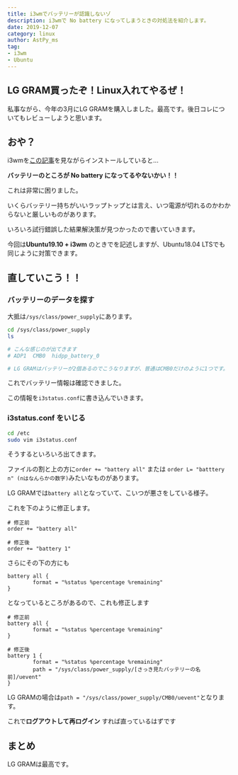 ```yaml
---
title: i3wmでバッテリーが認識しないゾ
description: i3wmで No battery になってしまうときの対処法を紹介します。
date: 2019-12-07
category: linux
author: AstPy_ms
tag:
- i3wm
- Ubuntu
---
```


## LG GRAM買ったぞ！Linux入れてやるぜ！

私事ながら、今年の3月にLG GRAMを購入しました。最高です。後日コレについてもレビューしようと思います。

## おや？

i3wmを[この記事](https://students-tech.blog/post/i3setting.html)を見ながらインストールしていると...

**バッテリーのところが No battery になってるやないかい！！**

これは非常に困りました。

いくらバッテリー持ちがいいラップトップとは言え、いつ電源が切れるのかわからないと厳しいものがあります。

いろいろ試行錯誤した結果解決策が見つかったので書いていきます。

今回は**Ubuntu19.10 + i3wm** のときでを記述しますが、Ubuntu18.04 LTSでも同じように対策できます。

## 直していこう！！

### バッテリーのデータを探す

大抵は`/sys/class/power_supply`にあります。

```bash
cd /sys/class/power_supply
ls

# こんな感じのが出てきます
# ADP1  CMB0  hidpp_battery_0

# LG GRAMはバッテリーが2個あるのでこうなりますが、普通はCMB0だけのように1つです。
```

これでバッテリー情報は確認できました。

この情報を`i3status.conf`に書き込んでいきます。

### i3status.conf をいじる

```bash
cd /etc
sudo vim i3status.conf
```

そうするといろいろ出てきます。

ファイルの割と上の方に`order += "battery all"` または `order L= "batttery n" (nはなんらかの数字)`みたいなものがあります。

LG GRAMでは`battery all`となっていて、こいつが悪さをしている様子。

これを下のように修正します。

```
# 修正前
order += "battery all"

# 修正後
order += "battery 1"
```

さらにその下の方にも

```
battery all {
        format = "%status %percentage %remaining"
}
```

となっているところがあるので、これも修正します

```
# 修正前
battery all {
        format = "%status %percentage %remaining"
}

# 修正後
battery 1 {
        format = "%status %percentage %remaining"
        path = "/sys/class/power_supply/[さっき見たバッテリーの名前]/uevent"
}
```

LG GRAMの場合は`path = "/sys/class/power_supply/CMB0/uevent"`となります。

これで**ログアウトして再ログイン** すれば直っているはずです

## まとめ

LG GRAMは最高です。